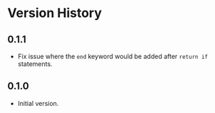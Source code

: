 # Version History

## 0.1.1

- Fix issue where the `end` keyword would be added after `return if` statements.

## 0.1.0

- Initial version.
